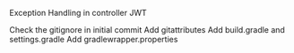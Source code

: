 
Exception Handling in controller
JWT

Check the gitignore in initial commit
Add gitattributes
Add build.gradle and settings.gradle
Add gradlewrapper.properties

